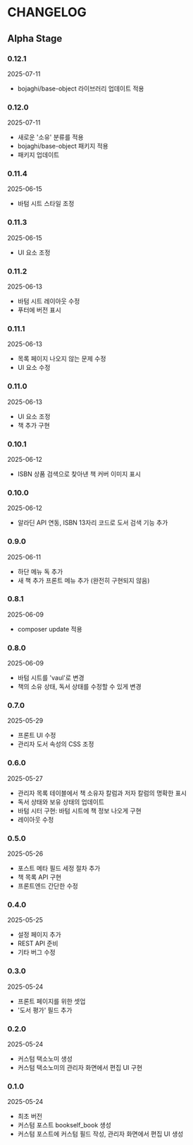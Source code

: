 # CHANGELOG

## Alpha Stage

### 0.12.1

2025-07-11

- bojaghi/base-object 라이브러리 업데이트 적용

### 0.12.0

2025-07-11

- 새로운 '소유' 분류를 적용
- bojaghi/base-object 패키지 적용
- 패키지 업데이트

### 0.11.4

2025-06-15

- 바텀 시트 스타일 조정

### 0.11.3

2025-06-15

- UI 요소 조정

### 0.11.2

2025-06-13

- 바텀 시트 레이아웃 수정
- 푸터에 버전 표시

### 0.11.1

2025-06-13

- 목록 페이지 나오지 않는 문제 수정
- UI 요소 수정

### 0.11.0

2025-06-13

- UI 요소 조정
- 책 추가 구현

### 0.10.1

2025-06-12

- ISBN 상품 검색으로 찾아낸 책 커버 이미지 표시

### 0.10.0

2025-06-12

- 알라딘 API 연동, ISBN 13자리 코드로 도서 검색 기능 추가

### 0.9.0

2025-06-11

- 하단 메뉴 독 추가
- 새 책 추가 프론트 메뉴 추가 (완전히 구현되지 않음)

### 0.8.1

2025-06-09

- composer update 적용

### 0.8.0

2025-06-09

- 바텀 시트를 'vaul'로 변경
- 책의 소유 상태, 독서 상태를 수정할 수 있게 변경

### 0.7.0

2025-05-29

- 프론트 UI 수정
- 관리자 도서 속성의 CSS 조정

### 0.6.0

2025-05-27

- 관리자 목록 테이블에서 책 소유자 칼럼과 저자 칼럼의 명확한 표시
- 독서 상태와 보유 상태의 업데이트
- 바텀 시터 구현: 바텀 시트에 책 정보 나오게 구현
- 레이아웃 수정

### 0.5.0

2025-05-26

- 포스트 메타 필드 세정 절차 추가
- 책 목록 API 구현
- 프론트엔드 간단한 수정

### 0.4.0

2025-05-25

- 설정 페이지 추가
- REST API 준비
- 기타 버그 수정

### 0.3.0

2025-05-24

- 프론트 페이지를 위한 셋업
- '도서 평가' 필드 추가

### 0.2.0

2025-05-24

- 커스텀 택소노미 생성
- 커스텀 택소노미의 관리자 화면에서 편집 UI 구현

### 0.1.0

2025-05-24

- 최초 버전
- 커스텀 포스트 bookself_book 생성
- 커스텀 포스트에 커스텀 필드 작성, 관리자 화면에서 편집 UI 생성
